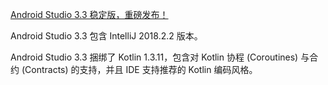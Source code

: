 [Android Studio 3.3 稳定版，重磅发布！](https://mp.weixin.qq.com/s/JmzOOiCf2Ae7Pibr-3pfvg)

Android Studio 3.3 包含 IntelliJ 2018.2.2 版本。

Android Studio 3.3 捆绑了 Kotlin 1.3.11，包含对 Kotlin 协程 (Coroutines) 与合约 (Contracts) 的支持，并且 IDE 支持推荐的 Kotlin 编码风格。
